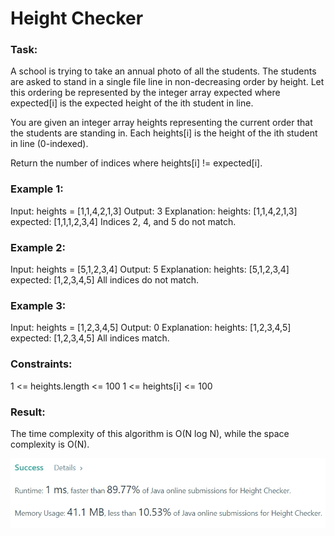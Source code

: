 # Height Checker

### Task:

A school is trying to take an annual photo of all the students. The students are asked to stand in a single file line 
in non-decreasing order by height. Let this ordering be represented by the integer array expected where expected[i] 
is the expected height of the ith student in line.

You are given an integer array heights representing the current order that the students are standing in. 
Each heights[i] is the height of the ith student in line (0-indexed).

Return the number of indices where heights[i] != expected[i].

### Example 1:

Input: heights = [1,1,4,2,1,3]
Output: 3
Explanation:
heights:  [1,1,4,2,1,3]
expected: [1,1,1,2,3,4]
Indices 2, 4, and 5 do not match.

### Example 2:

Input: heights = [5,1,2,3,4]
Output: 5
Explanation:
heights:  [5,1,2,3,4]
expected: [1,2,3,4,5]
All indices do not match.

### Example 3:

Input: heights = [1,2,3,4,5]
Output: 0
Explanation:
heights:  [1,2,3,4,5]
expected: [1,2,3,4,5]
All indices match.


### Constraints:

1 <= heights.length <= 100
1 <= heights[i] <= 100

### Result:

The time complexity of this algorithm is O(N log N), while the space complexity is O(N).

![img.png](img.png)